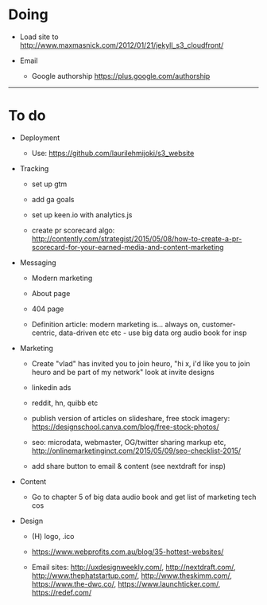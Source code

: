 # Doing

* Load site to http://www.maxmasnick.com/2012/01/21/jekyll_s3_cloudfront/

* Email

    - Google authorship https://plus.google.com/authorship

***

# To do

* Deployment

    - Use: https://github.com/laurilehmijoki/s3_website

* Tracking

    - set up gtm

    - add ga goals

    - set up keen.io with analytics.js

    - create pr scorecard algo: http://contently.com/strategist/2015/05/08/how-to-create-a-pr-scorecard-for-your-earned-media-and-content-marketing

* Messaging

    - Modern marketing

    - About page

    - 404 page

    - Definition article: modern marketing is... always on, customer-centric, data-driven etc etc - use big data org audio book for insp

* Marketing

    - Create "vlad" has invited you to join heuro, "hi x, i'd like you to join heuro and be part of my network" look at invite designs

    - linkedin ads

    - reddit, hn, quibb etc

    - publish version of articles on slideshare, free stock imagery: https://designschool.canva.com/blog/free-stock-photos/

    - seo: microdata, webmaster, OG/twitter sharing markup etc, http://onlinemarketinginct.com/2015/05/09/seo-checklist-2015/

    - add share button to email & content (see nextdraft for insp)

* Content

    - Go to chapter 5 of big data audio book and get list of marketing tech cos

* Design

    - (H) logo, .ico

    - https://www.webprofits.com.au/blog/35-hottest-websites/

    - Email sites: http://uxdesignweekly.com/, http://nextdraft.com/, http://www.thephatstartup.com/, http://www.theskimm.com/, https://www.the-dwc.co/, https://www.launchticker.com/, https://redef.com/